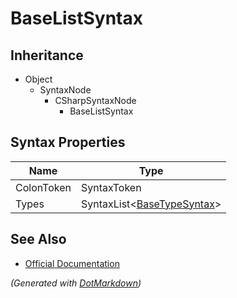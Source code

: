 # BaseListSyntax

## Inheritance

* Object
  * SyntaxNode
    * CSharpSyntaxNode
      * BaseListSyntax

## Syntax Properties

| Name       | Type                                             |
| ---------- | ------------------------------------------------ |
| ColonToken | SyntaxToken                                      |
| Types      | SyntaxList\<[BaseTypeSyntax](BaseTypeSyntax.md)> |

## See Also

* [Official Documentation](https://docs.microsoft.com/en-us/dotnet/api/microsoft.codeanalysis.csharp.syntax.baselistsyntax)


*\(Generated with [DotMarkdown](http://github.com/JosefPihrt/DotMarkdown)\)*
